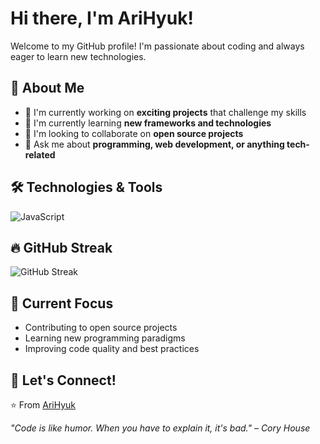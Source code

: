 # Hi there, I'm AriHyuk! 

Welcome to my GitHub profile! I'm passionate about coding and always eager to learn new technologies.

## 🚀 About Me

- 🔭 I'm currently working on **exciting projects** that challenge my skills
- 🌱 I'm currently learning **new frameworks and technologies**
- 👯 I'm looking to collaborate on **open source projects**
- 💬 Ask me about **programming, web development, or anything tech-related**


## 🛠️ Technologies & Tools

![JavaScript](https://img.shields.io/badge/-JavaScript-F7DF1E?style=flat-square&logo=javascript&logoColor=black)

## 🔥 GitHub Streak

![GitHub Streak](https://github-readme-streak-stats.herokuapp.com/?user=AriHyuk&theme=radical)

## 🎯 Current Focus

- Contributing to open source projects
- Learning new programming paradigms
- Improving code quality and best practices

## 🤝 Let's Connect!


⭐️ From [AriHyuk](https://github.com/AriHyuk)

*"Code is like humor. When you have to explain it, it's bad." – Cory House*
